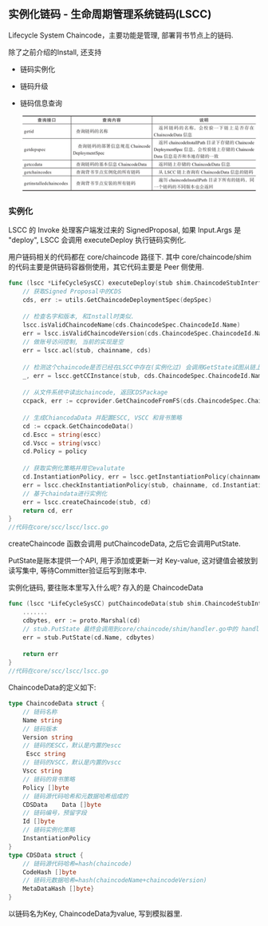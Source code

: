 ## 实例化链码 - 生命周期管理系统链码(LSCC)

Lifecycle System Chaincode，主要功能是管理, 部署背书节点上的链码.

除了之前介绍的Install, 还支持

- 链码实例化

- 链码升级

- 链码信息查询

  ![](_images/lscc_funcs.png)

### 实例化

LSCC 的 Invoke 处理客户端发过来的 SignedProposal, 如果 Input.Args 是 "deploy", LSCC 会调用 executeDeploy 执行链码实例化.

用户链码相关的代码都在 core/chaincode 路径下. 其中 core/chaincode/shim 的代码主要是供链码容器侧使用，其它代码主要是 Peer 侧使用. 

```go
func (lscc *LifeCycleSysCC) executeDeploy(stub shim.ChaincodeStubInterface, chainname string, depSpec []byte, policy []byte, escc []byte, vscc []byte) (*ccprovider.ChaincodeData, error) {
	// 获取Signed Proposal中的CDS
	cds, err := utils.GetChaincodeDeploymentSpec(depSpec)
    
	// 检查名字和版本, 和Install时类似.
	lscc.isValidChaincodeName(cds.ChaincodeSpec.ChaincodeId.Name)
	err = lscc.isValidChaincodeVersion(cds.ChaincodeSpec.ChaincodeId.Name, cds.ChaincodeSpec.ChaincodeId.Version)
	// 做账号访问控制, 当前的实现是空
	err = lscc.acl(stub, chainname, cds)

	// 检测这个chaincode是否已经在LSCC中存在(实例化过) 会调用GetState试图从链上获取ChaincodeData
	_, err = lscc.getCCInstance(stub, cds.ChaincodeSpec.ChaincodeId.Name)

	// 从文件系统中读出chaincode, 返回CDSPackage
	ccpack, err := ccprovider.GetChaincodeFromFS(cds.ChaincodeSpec.ChaincodeId.Name, cds.ChaincodeSpec.ChaincodeId.Version)
	
	// 生成ChiancodaData 并配置ESCC, VSCC 和背书策略
	cd := ccpack.GetChaincodeData()
	cd.Escc = string(escc)
	cd.Vscc = string(vscc)
	cd.Policy = policy

	// 获取实例化策略并用它evalutate 
	cd.InstantiationPolicy, err = lscc.getInstantiationPolicy(chainname, ccpack)
	err = lscc.checkInstantiationPolicy(stub, chainname, cd.InstantiationPolicy)
	// 基于chaindata进行实例化
	err = lscc.createChaincode(stub, cd)
	return cd, err
}
//代码在core/scc/lscc/lscc.go
```

createChaincode 函数会调用 putChaincodeData, 之后它会调用PutState.

PutState是账本提供一个API, 用于添加或更新一对 Key-value, 这对键值会被放到读写集中, 等待Committer验证后写到账本中.

实例化链码, 要往账本里写入什么呢? 存入的是 ChaincodeData

```go
func (lscc *LifeCycleSysCC) putChaincodeData(stub shim.ChaincodeStubInterface, cd *ccprovider.ChaincodeData) error {
	.......
	cdbytes, err := proto.Marshal(cd)
    // stub.PutState 最终会调用到core/chaincode/shim/handler.go中的 handlePutState
	err = stub.PutState(cd.Name, cdbytes)

	return err
}
//代码在core/scc/lscc/lscc.go 
```

ChaincodeData的定义如下:

```go
type ChaincodeData struct {    
    // 链码名称   
    Name string    
    // 链码版本    
    Version string    
    // 链码的ESCC，默认是内置的escc
     Escc string    
    // 链码的VSCC，默认是内置的vscc    
    Vscc string    
    // 链码的背书策略    
    Policy []byte    
    // 链码源代码哈希和元数据哈希组成的
    CDSData    Data []byte    
    // 链码编号，预留字段    
    Id []byte    
    // 链码实例化策略    
    InstantiationPolicy
}
type CDSData struct {    
    // 链码源代码哈希=hash(chaincode)    
    CodeHash []byte    
    // 链码元数据哈希=hash(chaincodeName+chaincodeVersion)    
    MetaDataHash []byte}
}
```

以链码名为Key, ChaincodeData为value, 写到模拟器里.

